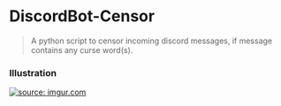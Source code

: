 # DiscordBot-Censor

>A python script to censor incoming discord messages, if message contains any curse word(s).

### Illustration

<a href="https://imgur.com/XXOdMxj"><img src="https://i.imgur.com/XXOdMxj.gif" title="source: imgur.com" /></a>